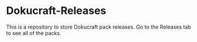 # Dokucraft-Releases

This is a repository to store Dokucraft pack releases. Go to the Releases tab to see all of the packs.
